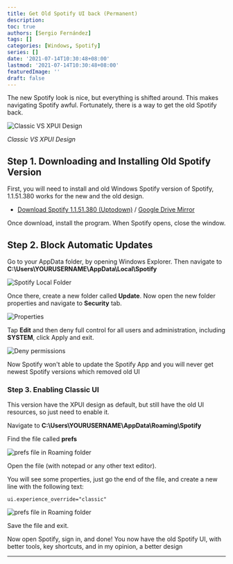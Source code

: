 ```yaml
---
title: Get Old Spotify UI back (Permanent)
description:
toc: true
authors: [Sergio Fernández]
tags: []
categories: [Windows, Spotify]
series: []
date: '2021-07-14T10:30:48+08:00'
lastmod: '2021-07-14T10:30:48+08:00'
featuredImage: ''
draft: false
---
```

The new Spotify look is nice, but everything is shifted around. This makes navigating Spotify awful. Fortunately, there is a way to get the old Spotify back.

<img src="/posts/images/spotify/classicVSxpui.png" alt="Classic VS XPUI Design" >

*Classic VS XPUI Design*

## Step 1. Downloading and Installing Old Spotify Version
First, you will need to install and old Windows Spotify version of Spotify, 1.1.51.380 works for the new and the old design.

* [Download Spotify 1.1.51.380 (Uptodown)](https://spotify.en.uptodown.com/windows/download/3173791) / [Google Drive Mirror](https://drive.google.com/file/d/1Le-xGlZvI9ZN9we46QSSU4mWgReXyBnm/view?usp=sharing)

Once download, install the program. When Spotify opens, close the window.

## Step 2. Block Automatic Updates

Go to your AppData folder, by opening Windows Explorer. Then navigate to **C:\Users\YOURUSERNAME\AppData\Local\Spotify**

<img src="/posts/images/spotify/local.png" alt="Spotify Local Folder" >

Once there, create a new folder called **Update**. Now open the new folder properties and navigate to **Security** tab.

<img src="/posts/images/spotify/props.png" alt="Properties" >

Tap **Edit** and then deny full control for all users and administration, including **SYSTEM**, click Apply and exit.

<img src="/posts/images/spotify/denying.png" alt="Deny permissions" >

Now Spotify won't able to update the Spotify App and you will never get newest Spotify versions which removed old UI

### Step 3. Enabling Classic UI

This version have the XPUI design as default, but still have the old UI resources, so just need to enable it.

Navigate to **C:\Users\YOURUSERNAME\AppData\Roaming\Spotify**

Find the file called **prefs**

<img src="/posts/images/spotify/roaming_folder.png" alt="prefs file in Roaming folder" >

Open the file (with notepad or any other text editor).

You will see some properties, just go the end of the file, and create a new line with the following text:

```prefs
ui.experience_override="classic"
```

<img src="/posts/images/spotify/prefs.png" alt="prefs file in Roaming folder" >

Save the file and exit.

Now open Spotify, sign in, and done! You now have the old Spotify UI, with better tools, key shortcuts, and in my opinion, a better design

-------
